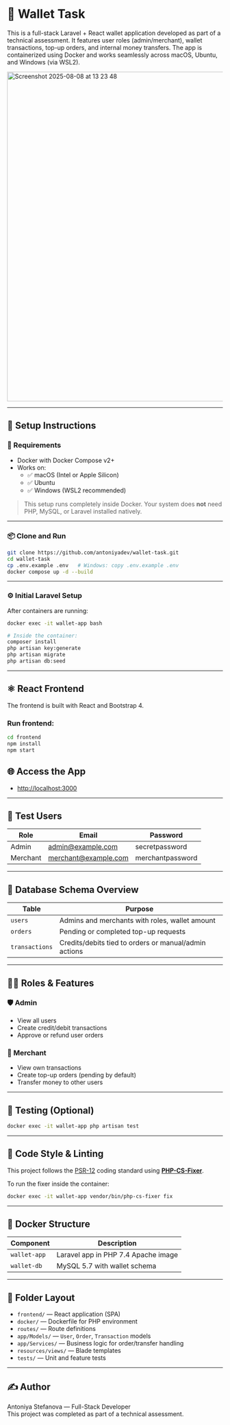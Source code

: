 # 💸 Wallet Task

This is a full-stack Laravel + React wallet application developed as part of a technical assessment. It features user roles (admin/merchant), wallet transactions, top-up orders, and internal money transfers. The app is containerized using Docker and works seamlessly across macOS, Ubuntu, and Windows (via WSL2).

<img width="1159" height="769" alt="Screenshot 2025-08-08 at 13 23 48" src="https://github.com/user-attachments/assets/9e32c302-0b57-4446-b3df-655e65b4e031" />

---

## 🚀 Setup Instructions

### 🔧 Requirements

- Docker with Docker Compose v2+
- Works on:
  - ✅ macOS (Intel or Apple Silicon)
  - ✅ Ubuntu
  - ✅ Windows (WSL2 recommended)

> This setup runs completely inside Docker. Your system does **not** need PHP, MySQL, or Laravel installed natively.

---

### 📦 Clone and Run

```bash
git clone https://github.com/antoniyadev/wallet-task.git
cd wallet-task
cp .env.example .env   # Windows: copy .env.example .env
docker compose up -d --build
```

---

### ⚙️ Initial Laravel Setup

After containers are running:

```bash
docker exec -it wallet-app bash

# Inside the container:
composer install
php artisan key:generate
php artisan migrate
php artisan db:seed
```

---

## ⚛️ React Frontend

The frontend is built with React and Bootstrap 4.

### Run frontend:

```bash
cd frontend
npm install
npm start
```

## 🌐 Access the App

- [http://localhost:3000](http://localhost:3000)

---

## 👤 Test Users

| Role     | Email                  | Password          |
|----------|------------------------|-------------------|
| Admin    | admin@example.com      | secretpassword    |
| Merchant | merchant@example.com   | merchantpassword  |

---

## 🐘 Database Schema Overview

| Table         | Purpose                                                   |
|---------------|-----------------------------------------------------------|
| `users`       | Admins and merchants with roles, wallet amount            |
| `orders`      | Pending or completed top-up requests                      |
| `transactions`| Credits/debits tied to orders or manual/admin actions     |

---

## 🧑‍💻 Roles & Features

### 🛡️ Admin

- View all users
- Create credit/debit transactions
- Approve or refund user orders

### 🛒 Merchant

- View own transactions
- Create top-up orders (pending by default)
- Transfer money to other users

---

## 🧪 Testing (Optional)

```bash
docker exec -it wallet-app php artisan test
```

---

## 🎯 Code Style & Linting

This project follows the [PSR-12](https://www.php-fig.org/psr/psr-12/) coding standard using **[PHP-CS-Fixer](https://github.com/PHP-CS-Fixer/PHP-CS-Fixer)**.

To run the fixer inside the container:

```bash
docker exec -it wallet-app vendor/bin/php-cs-fixer fix
```

---

## 🧰 Docker Structure

| Component       | Description                         |
|------------------|-------------------------------------|
| `wallet-app`     | Laravel app in PHP 7.4 Apache image |
| `wallet-db`      | MySQL 5.7 with wallet schema        |

---

## 📂 Folder Layout

- `frontend/` — React application (SPA)
- `docker/` — Dockerfile for PHP environment
- `routes/` — Route definitions
- `app/Models/` — `User`, `Order`, `Transaction` models
- `app/Services/` — Business logic for order/transfer handling
- `resources/views/` — Blade templates
- `tests/` — Unit and feature tests

---

## ✍️ Author

Antoniya Stefanova — Full-Stack Developer  
This project was completed as part of a technical assessment.
